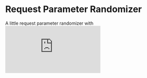 # Request Parameter Randomizer

A little request parameter randomizer with ![faker.js](https://github.com/Marak/faker.js)